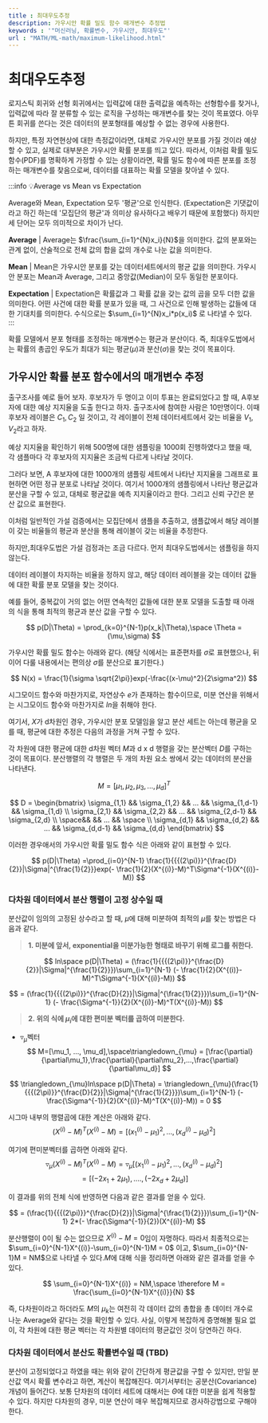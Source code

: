```yaml
---
title : 최대우도추정
description: 가우시안 확률 밀도 함수 매개변수 추정법
keywords : '"머신러닝, 확률변수, 가우시안, 최대우도"'
url : "MATH/ML-math/maximum-likelihood.html"
---
```


# 최대우도추정

로지스틱 회귀와 선형 회귀에서는 입력값에 대한 출력값을 예측하는 선형함수를 찾거나, 입력값에 따라 잘 분류할 수 있는 로직을 구성하는 매개변수를 찾는 것이 목표였다. 아무튼 회귀를 쓴다는 것은 데이터의 분포형태를 예상할 수 없는 경우에 사용한다. 

하지만, 특정 자연현상에 대한 측정값이라면, 대체로 가우시안 분포를 가질 것이라 예상할 수 있고, 실제로 대부분은 가우시안 확률 분포를 띄고 있다. 따라서, 이처럼 확률 밀도 함수(PDF)를 명확하게 가정할 수 있는 상황이라면, 확률 밀도 함수에 따른 분포를 조정하는 매개변수를 찾음으로써, 데이터를 대표하는 확률 모델을 찾아낼 수 있다.

:::info 💡Average vs Mean vs Expectation

Average와 Mean, Expectation 모두 '평균'으로 인식한다. (Expectation은 기댓값이라고 하긴 하는데 '모집단의 평균'과 의미상 유사하다고 배우기 때문에 포함했다) 하지만 세 단어는 모두 의미적으로 차이가 난다.

**Average** | Average는 $\frac{\sum_{i=1}^{N}x_i}{N}$을 의미한다. 값의 분포와는 관계 없이, 산술적으로 전체 값의 합을 값의 개수로 나눈 값을 의미한다.

**Mean** | Mean은 가우시안 분포를 갖는 데이터세트에서의 평균 값을 의미한다. 가우시안 분포는 Mean과 Average, 그리고 중앙값(Median)이 모두 동일한 분포이다.

**Expectation** | Expectation은 확률값과 그 확률 값을 갖는 값의 곱을 모두 더한 값을 의미한다. 어떤 사건에 대한 확률 분포가 있을 때, 그 사건으로 인해 발생하는 값들에 대한 기대치를 의미한다. 수식으로는 $\sum_{i=1}^{N}x_i*p(x_i)$ 로 나타낼 수 있다.
:::

확률 모델에서 분포 형태를 조정하는 매개변수는 평균과 분산이다. 즉, 최대우도법에서는 확률의 총곱인 우도가 최대가 되는 평균($\mu$)과 분산($\sigma$)을 찾는 것이 목표이다.

## 가우시안 확률 분포 함수에서의 매개변수 추정

출구조사를 예로 들어 보자. 후보자가 두 명이고 이미 투표는 완료되었다고 할 때, A후보자에 대한 예상 지지율을 도출 한다고 하자. 출구조사에 참여한 사람은 10만명이다. 이때 후보자 레이블은 ${C_1, C_2}$ 일 것이고, 각 레이블이 전체 데이터세트에서 갖는 비율을 ${V_1, V_2}$라고 하자.

예상 지지율을 확인하기 위해 500명에 대한 샘플링을 1000회 진행하였다고 했을 때, 각 샘플마다 각 후보자의 지지율은 조금씩 다르게 나타날 것이다.

그러다 보면, A 후보자에 대한 1000개의 샘플링 세트에서 나타난 지지율을 그래프로 표현하면 어떤 정규 분포로 나타날 것이다. 여기서 1000개의 샘플링에서 나타난 평균값과 분산을 구할 수 있고, 대체로 평균값을 예측 지지율이라고 한다. 그리고 신뢰 구간은 분산 값으로 표현한다.

이처럼 일반적인 가설 검증에서는 모집단에서 샘플을 추출하고, 샘플값에서 해당 레이블이 갖는 비율들의 평균과 분산을 통해 레이블이 갖는 비율을 추정한다. 

하지만,최대우도법은 가설 검정과는 조금 다르다. 먼저 최대우도법에서는 샘플링을 하지 않는다. 

데이터 레이블이 차지하는 비율을 정하지 않고, 해당 데이터 레이블을 갖는 데이터 값들에 대한 확률 분포 모델을 찾는 것이다. 

예를 들어, 중복값이 거의 없는 어떤 연속적인 값들에 대한 분포 모델을 도출할 때 아래의 식을 통해 최적의 평균과 분산 값을 구할 수 있다. 

$$
p(D|\Theta) = \prod_{k=0}^{N-1}p(x_k|\Theta),\space \Theta = (\mu,\sigma)
$$

가우시안 확률 밀도 함수는 아래와 같다. (해당 식에서는 표준편차를 $\sigma$로 표현했으나, 뒤이어 다룰 내용에서는 편의상 $\sigma$를 분산으로 표기한다.)

$$
N(x) = \frac{1}{\sigma \sqrt{2\pi}}exp(-\frac{(x-\mu)^2}{2\sigma^2})
$$


시그모이드 함수와 마찬가지로, 자연상수 $e$가 존재하는 함수이므로, 미분 연산을 위해서는 시그모이드 함수와 마찬가지로 $ln$을 취해야 한다.

여기서, $X$가 d차원인 경우, 가우시안 분포 모델임을 알고 분산 세트는 아는데 평균을 모를 때, 평균에 대한 추정은 다음의 과정을 거쳐 구할 수 있다.

각 차원에 대한 평균에 대한 d차원 벡터 $M$과 d x d 행렬을 갖는 분산벡터 $D$를 구하는 것이 목표이다. 분산행렬의 각 행렬은 두 개의 차원 요소 쌍에서 갖는 데이터의 분산을 나타낸다.

$$
M = [\mu_1,\mu_2,\mu_3, ... ,\mu_d ]^T
$$

$$
D = 
\begin{bmatrix}
\sigma_{1,1} && \sigma_{1,2} && ... && \sigma_{1,d-1} && \sigma_{1,d} \\
\sigma_{2,1} && \sigma_{2,2} && ... && \sigma_{2,d-1} && \sigma_{2,d} \\
\space&& && ... && \space \\
\sigma_{d,1} && \sigma_{d,2} && ... && \sigma_{d,d-1} && \sigma_{d,d} 
\end{bmatrix}
$$

이러한 경우애서의 가우시안 확률 밀도 함수 식은 아래와 같이 표현할 수 있다.

$$
p(D|\Theta) =\prod_{i=0}^{N-1} \frac{1}{{{(2\pi)}}^{\frac{D}{2}}|\Sigma|^{\frac{1}{2}}}exp(- \frac{1}{2}(X^{(i)}-M)^T\Sigma^{-1}(X^{(i)}-M))
$$

### 다차원 데이터에서 분산 행렬이 고정 상수일 때
분산값이 임의의 고정된 상수라고 할 때, $\mu$에 대해 미분하여 최적의 $\mu$를 찾는 방법은 다음과 같다.

> **1. 미분에 앞서, exponential을 미분가능한 형태로 바꾸기 위해 로그를 취한다.**

$$
ln\space p(D|\Theta) =  (\frac{1}{{{(2\pi)}}^{\frac{D}{2}}|\Sigma|^{\frac{1}{2}}})\sum_{i=1}^{N-1} (- \frac{1}{2}(X^{(i)}-M)^T\Sigma^{-1}(X^{(i)}-M)) 
$$

$$
= (\frac{1}{{{(2\pi)}}^{\frac{D}{2}}|\Sigma|^{\frac{1}{2}}})\sum_{i=1}^{N-1} (- \frac{\Sigma^{-1}}{2}(X^{(i)}-M)^T(X^{(i)}-M)) 
$$

> **2. 위의 식에 $\mu_i$에 대한 편미분 벡터를 곱하여 미분한다.**
- $\triangledown_{\mu}$벡터
$$
M=[\mu_1, ..., \mu_d],\space\triangledown_{\mu} = [\frac{\partial}{\partial\mu_1},\frac{\partial}{\partial\mu_2},...,\frac{\partial}{\partial\mu_d}]
$$


$$
\triangledown_{\mu}ln\space p(D|\Theta) = \triangledown_{\mu}(\frac{1}{{{(2\pi)}}^{\frac{D}{2}}|\Sigma|^{\frac{1}{2}}})\sum_{i=1}^{N-1} (- \frac{\Sigma^{-1}}{2}(X^{(i)}-M)^T(X^{(i)}-M)) = 0
$$

시그마 내부의 행렬곱에 대한 계산은 아래와 같다.
$$
(X^{(i)}-M)^T(X^{(i)}-M) = [(x_1^{(i)}-\mu_1)^2, ...,(x_d^{(i)}-\mu_d)^2 ]
$$

여기에 편미분벡터를 곱하면 아래와 같다.
$$
\triangledown_{\mu}(X^{(i)}-M)^T(X^{(i)}-M)  = \triangledown_{\mu}[(x_1^{(i)}-\mu_1)^2, ...,(x_d^{(i)}-\mu_d)^2 ]
$$
$$
= [(-2x_1+2\mu_1), ...., (-2x_d+2\mu_d)]
$$

이 결과를 위의 전체 식에 반영하면 다음과 같은 결과를 얻을 수 있다.

$$
= (\frac{1}{{{(2\pi)}}^{\frac{D}{2}}|\Sigma|^{\frac{1}{2}}})\sum_{i=1}^{N-1} 2*(- \frac{\Sigma^{-1}}{2})(X^{(i)}-M)
$$

분산행렬이 0이 될 수는 없으므로 $X^{(i)} - M = 0$임이 자명하다. 따라서 최종적으로는 $\sum_{i=0}^{N-1}X^{(i)}-\sum_{i=0}^{N-1}M = 0$ 이고, $\sum_{i=0}^{N-1}M = NM$으로 나타낼 수 있다.$M$에 대해 식을 정리하면 아래와 같은 결과를 얻을 수 있다.

$$
\sum_{i=0}^{N-1}X^{(i)} = NM,\space \therefore M = \frac{\sum_{i=0}^{N-1}X^{(i)}}{N}
$$

즉, 다차원이라고 하더라도 $M$의 $\mu_k$는 여전히 각 데이터 값의 총합을 총 데이터 개수로 나눈 Average와 같다는 것을 확인할 수 있다. 사실, 이렇게 복잡하게 증명해볼 필요 없이, 각 차원에 대한 평균 벡터는 각 차원별 데이터의 평균값인 것이 당연하긴 하다.

### 다차원 데이터에서 분산도 확률변수일 때 (TBD)

분산이 고정되었다고 하였을 때는 위와 같이 간단하게 평균값을 구할 수 있지만, 만일 분산값 역시 확률 변수라고 하면, 계산이 복잡해진다. 여기서부터는 공분산(Covariance) 개념이 들어간다.
보통 단차원의 데이터 세트에 대해서는 $\Theta$에 대한 미분을 쉽게 적용할 수 있다. 하지만 다차원의 경우, 미분 연산이 매우 복잡해지므로 경사하강법으로 구해야 한다.






